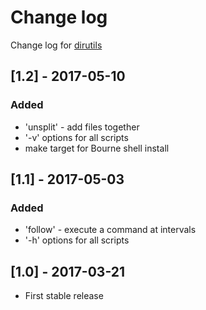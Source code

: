 # Change log
Change log for [dirutils](https://github.com/dogoncouch/dirutils)

## [1.2] - 2017-05-10
### Added
- 'unsplit' - add files together
- '-v' options for all scripts
- make target for Bourne shell install

## [1.1] - 2017-05-03
### Added
- 'follow' - execute a command at intervals
- '-h' options for all scripts

## [1.0] - 2017-03-21
- First stable release
